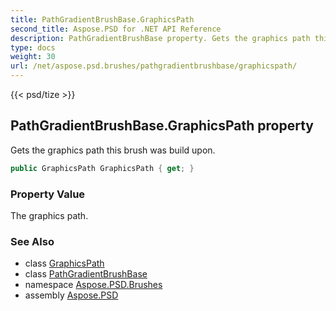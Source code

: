 ```yaml
---
title: PathGradientBrushBase.GraphicsPath
second_title: Aspose.PSD for .NET API Reference
description: PathGradientBrushBase property. Gets the graphics path this brush was build upon
type: docs
weight: 30
url: /net/aspose.psd.brushes/pathgradientbrushbase/graphicspath/
---
```

{{< psd/tize >}}
## PathGradientBrushBase.GraphicsPath property

Gets the graphics path this brush was build upon.

```csharp
public GraphicsPath GraphicsPath { get; }
```

### Property Value

The graphics path.

### See Also

* class [GraphicsPath](../../../aspose.psd/graphicspath/)
* class [PathGradientBrushBase](../)
* namespace [Aspose.PSD.Brushes](../../../aspose.psd.brushes/)
* assembly [Aspose.PSD](../../../)


